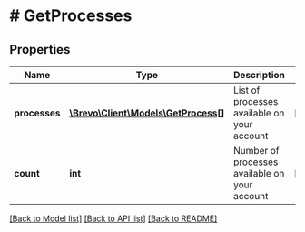 # # GetProcesses

## Properties

Name | Type | Description | Notes
------------ | ------------- | ------------- | -------------
**processes** | [**\Brevo\Client\Models\GetProcess[]**](GetProcess.md) | List of processes available on your account | [optional]
**count** | **int** | Number of processes available on your account | [optional]

[[Back to Model list]](../../README.md#models) [[Back to API list]](../../README.md#endpoints) [[Back to README]](../../README.md)
